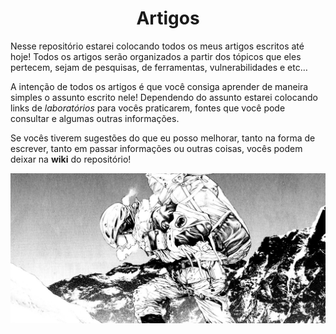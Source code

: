 <h1 align="center">Artigos</h1>

Nesse repositório estarei colocando todos os meus artigos escritos até hoje! Todos os artigos serão organizados a partir dos tópicos que eles pertecem, sejam de pesquisas, de ferramentas, vulnerabilidades e etc…

A intenção de todos os artigos é que você consiga aprender de maneira simples o assunto escrito nele! Dependendo do assunto estarei colocando links de *laboratórios* para vocês praticarem, fontes que você pode consultar e algumas outras informações.

Se vocês tiverem sugestões do que eu posso melhorar, tanto na forma de escrever, tanto em passar informações ou outras coisas, vocês podem deixar na **wiki** do repositório!

<img src="Read_Img/img.jpg"></img>
